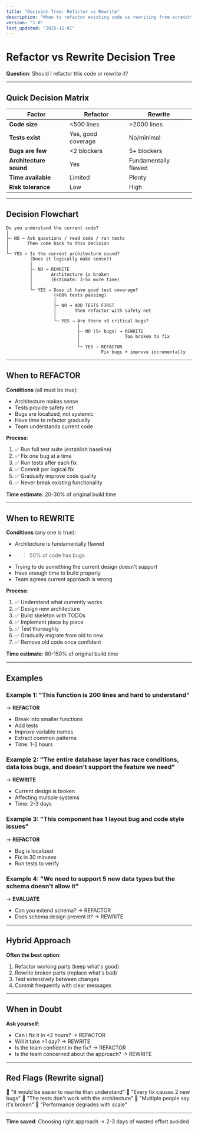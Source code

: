 ```yaml
---
title: "Decision Tree: Refactor vs Rewrite"
description: "When to refactor existing code vs rewriting from scratch"
version: "1.0"
last_updated: "2025-11-01"
---
```


# Refactor vs Rewrite Decision Tree

**Question**: Should I refactor this code or rewrite it?

---

## Quick Decision Matrix

| Factor | Refactor | Rewrite |
|--------|----------|---------|
| **Code size** | <500 lines | >2000 lines |
| **Tests exist** | Yes, good coverage | No/minimal |
| **Bugs are few** | <2 blockers | 5+ blockers |
| **Architecture sound** | Yes | Fundamentally flawed |
| **Time available** | Limited | Plenty |
| **Risk tolerance** | Low | High |

---

## Decision Flowchart

```
Do you understand the current code?
│
├─ NO → Ask questions / read code / run tests
│       Then come back to this decision
│
└─ YES → Is the current architecture sound?
         (Does it logically make sense?)
         │
         ├─ NO → REWRITE
         │       Architecture is broken
         │       (Estimate: 3-5x more time)
         │
         └─ YES → Does it have good test coverage?
                  (>80% tests passing)
                  │
                  ├─ NO → ADD TESTS FIRST
                  │       Then refactor with safety net
                  │
                  └─ YES → Are there <3 critical bugs?
                           │
                           ├─ NO (5+ bugs) → REWRITE
                           │                 Too broken to fix
                           │
                           └─ YES → REFACTOR
                                    Fix bugs + improve incrementally
```

---

## When to REFACTOR

**Conditions** (all must be true):
- Architecture makes sense
- Tests provide safety net
- Bugs are localized, not systemic
- Have time to refactor gradually
- Team understands current code

**Process**:
1. ✅ Run full test suite (establish baseline)
2. ✅ Fix one bug at a time
3. ✅ Run tests after each fix
4. ✅ Commit per logical fix
5. ✅ Gradually improve code quality
6. ✅ Never break existing functionality

**Time estimate**: 20-30% of original build time

---

## When to REWRITE

**Conditions** (any one is true):
- Architecture is fundamentally flawed
- >50% of code has bugs
- Trying to do something the current design doesn't support
- Have enough time to build properly
- Team agrees current approach is wrong

**Process**:
1. ✅ Understand what currently works
2. ✅ Design new architecture
3. ✅ Build skeleton with TODOs
4. ✅ Implement piece by piece
5. ✅ Test thoroughly
6. ✅ Gradually migrate from old to new
7. ✅ Remove old code once confident

**Time estimate**: 80-150% of original build time

---

## Examples

### Example 1: "This function is 200 lines and hard to understand"
→ **REFACTOR**
- Break into smaller functions
- Add tests
- Improve variable names
- Extract common patterns
- Time: 1-2 hours

### Example 2: "The entire database layer has race conditions, data loss bugs, and doesn't support the feature we need"
→ **REWRITE**
- Current design is broken
- Affecting multiple systems
- Time: 2-3 days

### Example 3: "This component has 1 layout bug and code style issues"
→ **REFACTOR**
- Bug is localized
- Fix in 30 minutes
- Run tests to verify

### Example 4: "We need to support 5 new data types but the schema doesn't allow it"
→ **EVALUATE**
- Can you extend schema? → REFACTOR
- Does schema design prevent it? → REWRITE

---

## Hybrid Approach

**Often the best option**:
1. Refactor working parts (keep what's good)
2. Rewrite broken parts (replace what's bad)
3. Test extensively between changes
4. Commit frequently with clear messages

---

## When in Doubt

**Ask yourself**:
- Can I fix it in <2 hours? → REFACTOR
- Will it take >1 day? → REWRITE
- Is the team confident in the fix? → REFACTOR
- Is the team concerned about the approach? → REWRITE

---

## Red Flags (Rewrite signal)

🚩 "It would be easier to rewrite than understand"
🚩 "Every fix causes 2 new bugs"
🚩 "The tests don't work with the architecture"
🚩 "Multiple people say it's broken"
🚩 "Performance degrades with scale"

---

**Time saved**: Choosing right approach → 2-3 days of wasted effort avoided

